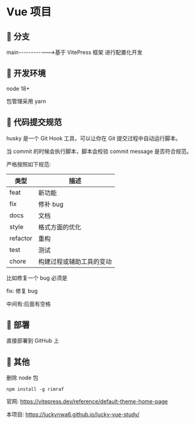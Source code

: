 # Vue 项目

## 🐑 分支

main------------>基于 VitePress 框架 进行配置化开发

## 🐶 开发环境

node 18+

包管理采用 yarn

## 🐯 代码提交规范

husky 是一个 Git Hook 工具，可以让你在 Git 提交过程中自动运行脚本。

当 commit 的时候会执行脚本，脚本会校验 commit message 是否符合规范。

严格按照如下规范:

| 类型     | 描述                     |
| -------- | ------------------------ |
| feat     | 新功能                   |
| fix      | 修补 bug                 |
| docs     | 文档                     |
| style    | 格式方面的优化           |
| refactor | 重构                     |
| test     | 测试                     |
| chore    | 构建过程或辅助工具的变动 |

比如修复一个 bug 必须是

fix: 修复 bug

中间有:后面有空格

## 🚀 部署

直接部署到 GitHub 上

## 🚀 其他

删除 node 包

```shell
npm install -g rimraf
```

官网: https://vitepress.dev/reference/default-theme-home-page

本项目: https://luckynwa6.github.io/lucky-vue-study/
